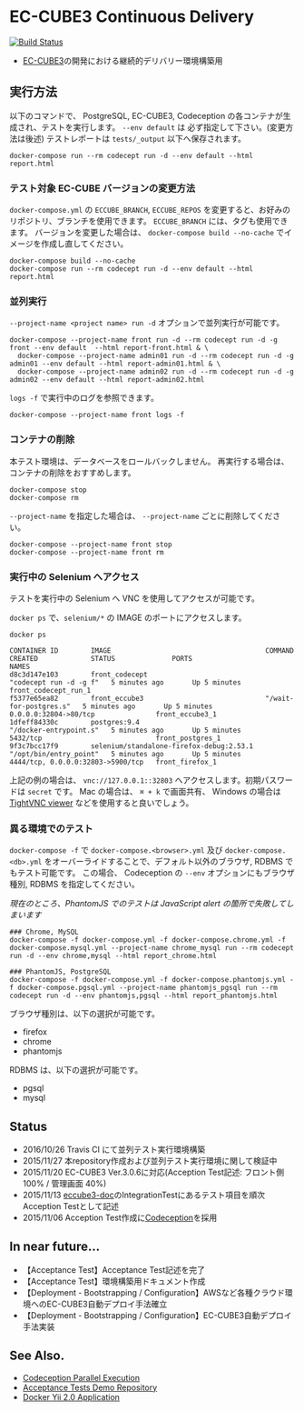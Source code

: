 # EC-CUBE3 Continuous Delivery

[![Build Status](https://travis-ci.org/EC-CUBE/eccube-codeception.svg?branch=master)](https://travis-ci.org/EC-CUBE/eccube-codeception)

* [EC-CUBE3](https://github.com/EC-CUBE/ec-cube)の開発における継続的デリバリー環境構築用


## 実行方法

以下のコマンドで、 PostgreSQL, EC-CUBE3, Codeception の各コンテナが生成され、テストを実行します。
`--env default` は 必ず指定して下さい。(変更方法は後述)
テストレポートは `tests/_output` 以下へ保存されます。

```
docker-compose run --rm codecept run -d --env default --html report.html
```

### テスト対象 EC-CUBE バージョンの変更方法

`docker-compose.yml` の `ECCUBE_BRANCH`, `ECCUBE_REPOS` を変更すると、お好みのリポジトリ、ブランチを使用できます。
`ECCUBE_BRANCH` には、タグも使用できます。
バージョンを変更した場合は、 `docker-compose build --no-cache` でイメージを作成し直してください。

```
docker-compose build --no-cache
docker-compose run --rm codecept run -d --env default --html report.html
```

### 並列実行

`--project-name <project name> run -d` オプションで並列実行が可能です。

```
docker-compose --project-name front run -d --rm codecept run -d -g front --env default  --html report-front.html & \
  docker-compose --project-name admin01 run -d --rm codecept run -d -g admin01 --env default --html report-admin01.html & \
  docker-compose --project-name admin02 run -d --rm codecept run -d -g admin02 --env default --html report-admin02.html
```

`logs -f` で実行中のログを参照できます。

```
docker-compose --project-name front logs -f
```

### コンテナの削除

本テスト環境は、データベースをロールバックしません。
再実行する場合は、コンテナの削除をおすすめします。

```
docker-compose stop
docker-compose rm
```

`--project-name` を指定した場合は、 `--project-name` ごとに削除してください。

```
docker-compose --project-name front stop
docker-compose --project-name front rm
```

### 実行中の Selenium へアクセス

テストを実行中の Selenium へ VNC を使用してアクセスが可能です。

`docker ps` で、`selenium/*` の IMAGE のポートにアクセスします。

```
docker ps

CONTAINER ID        IMAGE                                      COMMAND                  CREATED             STATUS              PORTS                               NAMES
d8c3d147e103        front_codecept                             "codecept run -d -g f"   5 minutes ago       Up 5 minutes                                            front_codecept_run_1
f5377e65ea82        front_eccube3                              "/wait-for-postgres.s"   5 minutes ago       Up 5 minutes        0.0.0.0:32804->80/tcp               front_eccube3_1
1dfeff84330c        postgres:9.4                               "/docker-entrypoint.s"   5 minutes ago       Up 5 minutes        5432/tcp                            front_postgres_1
9f3c7bcc17f9        selenium/standalone-firefox-debug:2.53.1   "/opt/bin/entry_point"   5 minutes ago       Up 5 minutes        4444/tcp, 0.0.0.0:32803->5900/tcp   front_firefox_1
```

上記の例の場合は、 `vnc://127.0.0.1::32803` へアクセスします。初期パスワードは `secret` です。
Mac の場合は、 `⌘ + k` で画面共有、 Windows の場合は [TightVNC viewer](http://www14.plala.or.jp/campus-note/vine_linux/server_vnc/tightvnc.html) などを使用すると良いでしょう。

### 異る環境でのテスト

`docker-compose -f` で `docker-compose.<browser>.yml` 及び `docker-compose.<db>.yml` をオーバーライドすることで、デフォルト以外のブラウザ, RDBMS でもテスト可能です。
この場合、 Codeception の `--env` オプションにもブラウザ種別, RDBMS を指定してください。

*現在のところ、PhantomJS でのテストは JavaScript alert の箇所で失敗してしまいます*

```
### Chrome, MySQL
docker-compose -f docker-compose.yml -f docker-compose.chrome.yml -f docker-compose.mysql.yml --project-name chrome_mysql run --rm codecept run -d --env chrome,mysql --html report_chrome.html

### PhantomJS, PostgreSQL
docker-compose -f docker-compose.yml -f docker-compose.phantomjs.yml -f docker-compose.pgsql.yml --project-name phantomjs_pgsql run --rm codecept run -d --env phantomjs,pgsql --html report_phantomjs.html
```

ブラウザ種別は、以下の選択が可能です。

- firefox
- chrome
- phantomjs

RDBMS は、以下の選択が可能です。

- pgsql
- mysql

## Status

- 2016/10/26 Travis CI にて並列テスト実行環境構築
- 2015/11/27 本repository作成および並列テスト実行環境に関して検証中
- 2015/11/20 EC-CUBE3 Ver.3.0.6に対応(Acception Test記述: フロント側 100% / 管理画面 40%)
- 2015/11/13 [eccube3-doc](https://github.com/EC-CUBE/eccube3-doc)のIntegrationTestにあるテスト項目を順次Acception Testとして記述
- 2015/11/06 Acception Test作成に[Codeception](http://codeception.com/)を採用

## In near future...

- 【Acceptance Test】Acceptance Test記述を完了
- 【Acceptance Test】環境構築用ドキュメント作成
- 【Deployment - Bootstrapping / Configuration】AWSなど各種クラウド環境へのEC-CUBE3自動デプロイ手法確立
- 【Deployment - Bootstrapping / Configuration】EC-CUBE3自動デプロイ手法実装


## See Also.

- [Codeception Parallel Execution](http://codeception.com/docs/12-ParallelExecution)
- [Acceptance Tests Demo Repository](https://github.com/dmstr/docker-acception)
- [Docker Yii 2.0 Application](https://github.com/dmstr/docker-yii2-app)
